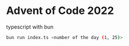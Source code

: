 # Advent of Code 2022

typescript with bun

```bash
bun run index.ts <number of the day (1, 25)>
```

